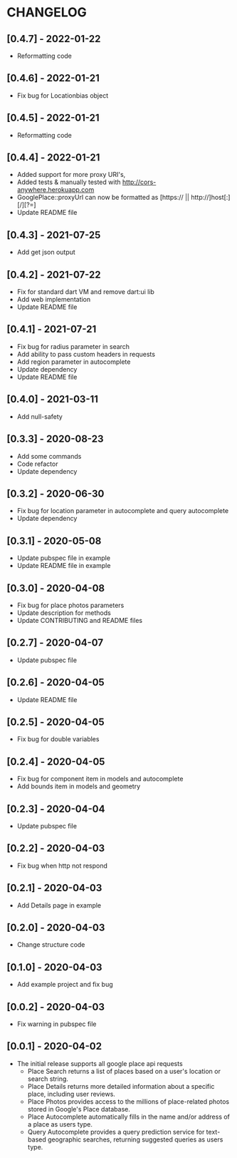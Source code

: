 # CHANGELOG

## [0.4.7] - 2022-01-22

- Reformatting code

## [0.4.6] - 2022-01-21

- Fix bug for Locationbias object

## [0.4.5] - 2022-01-21

- Reformatting code

## [0.4.4] - 2022-01-21

- Added support for more proxy URI's, 
- Added tests & manually tested with http://cors-anywhere.herokuapp.com
- GooglePlace::proxyUrl can now be formatted as [https:// || http://]host[:<port>][/<path>][?<url-param-name>=]
- Update README file

## [0.4.3] - 2021-07-25

- Add get json output

## [0.4.2] - 2021-07-22

- Fix for standard dart VM and remove dart:ui lib
- Add web implementation
- Update README file

## [0.4.1] - 2021-07-21

- Fix bug for radius parameter in search
- Add ability to pass custom headers in requests
- Add region parameter in autocomplete
- Update dependency
- Update README file

## [0.4.0] - 2021-03-11

- Add null-safety

## [0.3.3] - 2020-08-23

- Add some commands
- Code refactor
- Update dependency

## [0.3.2] - 2020-06-30

- Fix bug for location parameter in autocomplete and query autocomplete
- Update dependency

## [0.3.1] - 2020-05-08

- Update pubspec file in example
- Update README file in example

## [0.3.0] - 2020-04-08

- Fix bug for place photos parameters
- Update description for methods
- Update CONTRIBUTING and README files

## [0.2.7] - 2020-04-07

- Update pubspec file

## [0.2.6] - 2020-04-05

- Update README file

## [0.2.5] - 2020-04-05

- Fix bug for double variables

## [0.2.4] - 2020-04-05

- Fix bug for component item in models and autocomplete
- Add bounds item in models and geometry

## [0.2.3] - 2020-04-04

- Update pubspec file

## [0.2.2] - 2020-04-03

- Fix bug when http not respond

## [0.2.1] - 2020-04-03

- Add Details page in example

## [0.2.0] - 2020-04-03

- Change structure code

## [0.1.0] - 2020-04-03

- Add example project and fix bug

## [0.0.2] - 2020-04-03

- Fix warning in pubspec file

## [0.0.1] - 2020-04-02

- The initial release supports all google place api requests
  - Place Search returns a list of places based on a user's location or search string.
  - Place Details returns more detailed information about a specific place, including user reviews.
  - Place Photos provides access to the millions of place-related photos stored in Google's Place database.
  - Place Autocomplete automatically fills in the name and/or address of a place as users type.
  - Query Autocomplete provides a query prediction service for text-based geographic searches, returning suggested queries as users type.
